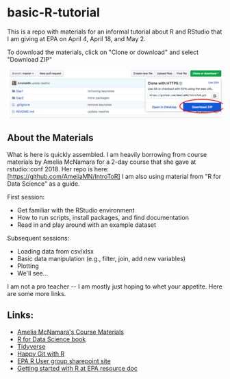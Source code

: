 # basic-R-tutorial

This is a repo with materials for an informal tutorial about R and RStudio that I am giving at EPA on April 4, April 18, and May 2.

To download the materials, click on "Clone or download" and select "Download ZIP"

![](download-screenshot.png)

## About the Materials

What is here is quickly assembled. I am heavily borrowing from course materials by Amelia McNamara for a 2-day course that she gave at rstudio::conf 2018. Her repo is here: [https://github.com/AmeliaMN/IntroToR] 
I am also using material from "R for Data Science" as a guide.

First session:
 * Get familiar with the RStudio environment  
 * How to run scripts, install packages, and find documentation  
 * Read in and play around with an example dataset  

Subsequent sessions:
 * Loading data from csv/xlsx  
 * Basic data manipulation (e.g., filter, join, add new variables)  
 * Plotting  
 * We'll see...  

I am not a pro teacher -- I am mostly just hoping to whet your appetite. Here are some more links.

## Links:  

 * [Amelia McNamara's Course Materials](https://github.com/AmeliaMN/IntroToR)  
 * [R for Data Science book](http://r4ds.had.co.nz/)  
 * [Tidyverse](https://www.tidyverse.org/)  
 * [Happy Git with R](http://happygitwithr.com/)  
 * [EPA R User group sharepoint site](https://usepa.sharepoint.com/sites/ORD_Community/R-User-Group)  
 * [Getting started with R at EPA resource doc](https://usepa.sharepoint.com/:w:/r/sites/OAR_Community/oap_data_tools/_layouts/15/WopiFrame.aspx?sourcedoc=%7B2354A28F-E4CA-4149-B4BF-546C87888C32%7D&file=R_gettingstarted_at_EPA.docx&action=default)  
 
 
 

